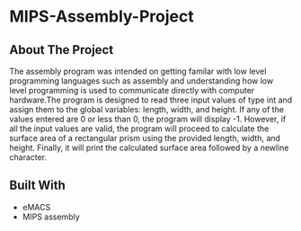 # MIPS-Assembly-Project

## About The Project 

The assembly program was intended on getting familar with low level programming languages such as assembly and understanding how low level programming is used to communicate directly with computer hardware.The program is designed to read three input values of type int and assign them to the global variables: length, width, and height. If any of the values entered are 0 or less than 0, the program will display -1. However, if all the input values are valid, the program will proceed to calculate the surface area of a rectangular prism using the provided length, width, and height. Finally, it will print the calculated surface area followed by a newline character.

## Built With 

* eMACS
* MIPS assembly 
